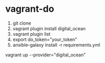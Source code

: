 # vagrant-do
1. git clone
2. vagrant plugin install digital_ocean
3. vagrant plugin list
4. export do_token="your_token"
5. ansible-galaxy install -r requirements.yml

vagrant up --provider="digital_ocean"
